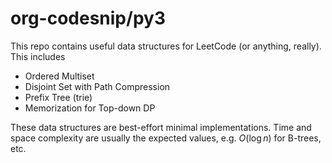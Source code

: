 # org-codesnip/py3

This repo contains useful data structures for LeetCode (or anything, really).
This includes

* Ordered Multiset
* Disjoint Set with Path Compression
* Prefix Tree (trie)
* Memorization for Top-down DP

These data structures are best-effort minimal implementations.
Time and space complexity are usually the expected values, e.g.
$O(\log n)$ for B-trees, etc.
